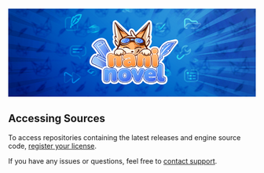![](https://github.com/naninovel/.github/blob/main/assets/cover.png)

## Accessing Sources

To access repositories containing the latest releases and engine source code, [register your license](https://naninovel.com/register).

If you have any issues or questions, feel free to [contact support](https://naninovel.com/support).
